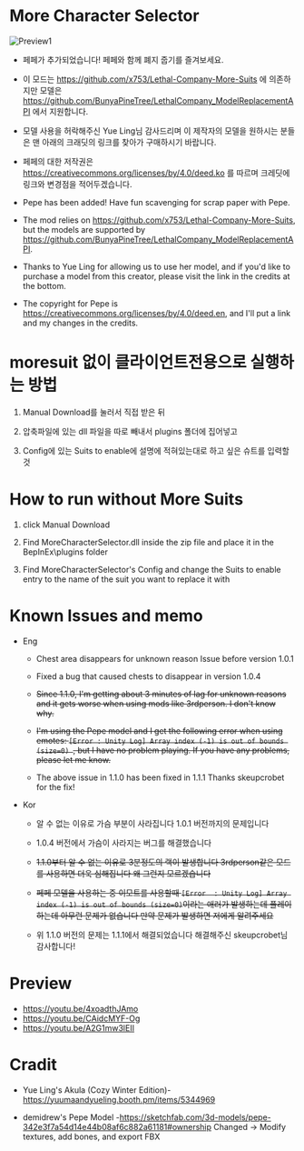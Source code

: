# More Character Selector
![Preview1](https://i.imgur.com/o5xNaWw.png)

- 페페가 추가되었습니다! 페페와 함께 폐지 줍기를 즐겨보세요.

- 이 모드는 https://github.com/x753/Lethal-Company-More-Suits 에 의존하지만 모델은 https://github.com/BunyaPineTree/LethalCompany_ModelReplacementAPI 에서 지원합니다.

- 모델 사용을 허락해주신 Yue Ling님 감사드리며 이 제작자의 모델을 원하시는 분들은 맨 아래의 크래딧의 링크를 찾아가 구매하시기 바랍니다.

- 페페의 대한 저작권은 https://creativecommons.org/licenses/by/4.0/deed.ko 를 따르며 크레딧에 링크와 변경점을 적어두겠습니다.

- Pepe has been added! Have fun scavenging for scrap paper with Pepe.

- The mod relies on https://github.com/x753/Lethal-Company-More-Suits, but the models are supported by https://github.com/BunyaPineTree/LethalCompany_ModelReplacementAPI.

- Thanks to Yue Ling for allowing us to use her model, and if you'd like to purchase a model from this creator, please visit the link in the credits at the bottom.

- The copyright for Pepe is https://creativecommons.org/licenses/by/4.0/deed.en, and I'll put a link and my changes in the credits.

# moresuit 없이 클라이언트전용으로 실행하는 방법

1. Manual Download를 눌러서 직접 받은 뒤

2. 압축파일에 있는 dll 파일을 따로 빼내서 plugins 폴더에 집어넣고

3. Config에 있는 Suits to enable에 설명에 적혀있는대로 하고 싶은 슈트를 입력할 것

# How to run without More Suits

1. click Manual Download

2. Find MoreCharacterSelector.dll inside the zip file and place it in the BepInEx\plugins folder

3. Find MoreCharacterSelector's Config and change the Suits to enable entry to the name of the suit you want to replace it with

# Known Issues and memo
- Eng
	- Chest area disappears for unknown reason Issue before version 1.0.1
	
	- Fixed a bug that caused chests to disappear in version 1.0.4
	
	- <del>Since 1.1.0, I'm getting about 3 minutes of lag for unknown reasons and it gets worse when using mods like 3rdperson. I don't know why.</del>
	
	- <del>I'm using the Pepe model and I get the following error when using emotes: `[Error : Unity Log] Array index (-1) is out of bounds (size=0) `, but I have no problem playing. If you have any problems, please let me know.</del>
	
	- The above issue in 1.1.0 has been fixed in 1.1.1 Thanks skeupcrobet for the fix!
	
- Kor
	- 알 수 없는 이유로 가슴 부분이 사라집니다 1.0.1 버전까지의 문제입니다
	
	- 1.0.4 버전에서 가슴이 사라지는 버그를 해결했습니다
	
	- <del>1.1.0부터 알 수 없는 이유로 3분정도의 랙이 발생합니다 3rdperson같은 모드를 사용하면 더욱 심해집니다 왜 그런지 모르겠습니다</del>
	
	- <del>페페 모델을 사용하는 중 이모트를 사용할때 `[Error  : Unity Log] Array index (-1) is out of bounds (size=0)`이라는 애러가 발생하는데 플레이 하는데 아무런 문제가 없습니다 만약 문제가 발생하면 저에게 알려주세요</del>
	
	- 위 1.1.0 버전의 문제는 1.1.1에서 해결되었습니다 해결해주신 skeupcrobet님 감사합니다!
	

# Preview
- https://youtu.be/4xoadthJAmo
- https://youtu.be/CAidcMYF-Og
- https://youtu.be/A2G1mw3lEII

# Cradit
- Yue Ling's Akula (Cozy Winter Edition)-https://yuumaandyueling.booth.pm/items/5344969

- demidrew's Pepe Model -https://sketchfab.com/3d-models/pepe-342e3f7a54d14e44b08af6c882a61181#ownership
Changed -> Modify textures, add bones, and export FBX